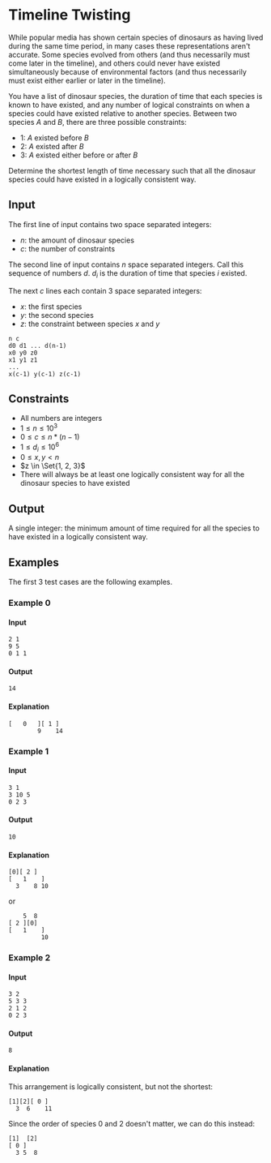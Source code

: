 # Timeline Twisting

While popular media has shown certain species of dinosaurs as having lived during the same time period, in many cases these representations aren't accurate. Some species evolved from others (and thus necessarily must come later in the timeline), and others could never have existed simultaneously because of environmental factors (and thus necessarily must exist either earlier or later in the timeline).

You have a list of dinosaur species, the duration of time that each species is known to have existed, and any number of logical constraints on when a species could have existed relative to another species. Between two species $A$ and $B$, there are three possible constraints:
* $1$: $A$ existed before $B$
* $2$: $A$ existed after $B$
* $3$: $A$ existed either before or after $B$

Determine the shortest length of time necessary such that all the dinosaur species could have existed in a logically consistent way.


## Input
The first line of input contains two space separated integers:
* $n$: the amount of dinosaur species
* $c$: the number of constraints

The second line of input contains $n$ space separated integers. Call this sequence of numbers $d$. $d_i$ is the duration of time that species $i$ existed.

The next $c$ lines each contain 3 space separated integers:
* $x$: the first species
* $y$: the second species
* $z$: the constraint between species $x$ and $y$

```
n c
d0 d1 ... d(n-1)
x0 y0 z0
x1 y1 z1
...
x(c-1) y(c-1) z(c-1)
```

## Constraints
* All numbers are integers
* $1 \leq n \leq 10^3$
* $0 \leq c \leq n * (n - 1)$
* $1 \leq d_i \leq 10^6$
* $0 \leq x, y < n$
* $z \in \Set{1, 2, 3}$
* There will always be at least one logically consistent way for all the dinosaur species to have existed

## Output
A single integer: the minimum amount of time required for all the species to have existed in a logically consistent way.


## Examples
The first 3 test cases are the following examples.

### Example 0
#### Input
```
2 1
9 5
0 1 1
```

#### Output
```
14
```

#### Explanation
```
[   0   ][ 1 ]
        9    14
```


### Example 1
#### Input
```
3 1
3 10 5
0 2 3
```

#### Output
```
10
```

#### Explanation
```
[0][ 2 ]
[   1    ]
  3    8 10
```
or
```
    5  8
[ 2 ][0]
[   1    ]
         10
```

### Example 2
#### Input
```
3 2
5 3 3
2 1 2
0 2 3
```

#### Output
```
8
```

#### Explanation
This arrangement is logically consistent, but not the shortest:
```
[1][2][ 0 ]
  3  6    11
```

Since the order of species 0 and 2 doesn't matter, we can do this instead:
```
[1]  [2]
[ 0 ]
  3 5  8
```
